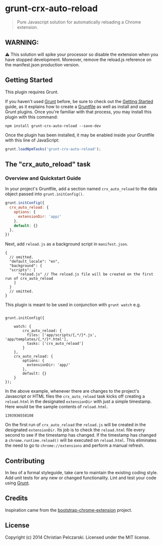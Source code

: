 # grunt-crx-auto-reload

> Pure Javascript solution for automatically reloading a Chrome extension.

## WARNING: 
:warning: This solution will spike your processor so disable the extension when you have stopped development. Moreover, remove the reload.js reference on the manifest.json production version.

## Getting Started
This plugin requires Grunt.

If you haven't used [Grunt](http://gruntjs.com/) before, be sure to check out the [Getting Started](http://gruntjs.com/getting-started) guide, as it explains how to create a [Gruntfile](http://gruntjs.com/sample-gruntfile) as well as install and use Grunt plugins. Once you're familiar with that process, you may install this plugin with this command:

```shell
npm install grunt-crx-auto-reload --save-dev
```

Once the plugin has been installed, it may be enabled inside your Gruntfile with this line of JavaScript:

```js
grunt.loadNpmTasks('grunt-crx-auto-reload');
```

## The "crx_auto_reload" task

### Overview and Quickstart Guide
In your project's Gruntfile, add a section named `crx_auto_reload` to the data object passed into `grunt.initConfig()`.

```js
grunt.initConfig({
  crx_auto_reload: {
    options: {
      extensionDir: 'app/'
    },
    default: {}
  },
})
```

Next, add `reload.js` as a background script in `manifest.json`.
```
{
  // omitted.
  "default_locale": "en",
  "background": {
  "scripts": [
      "reload.js" // The reload.js file will be created on the first run of crx_auto_reload
    ]
  }
  // omitted.
}
```

This plugin is meant to be used in conjunction with `grunt watch` e.g.
```

grunt.initConfig({

    watch: {
        crx_auto_reload: {
          files: ['app/scripts/{,*/}*.js', 'app/templates/{,*/}*.html'],
          tasks: ['crx_auto_reload']
        }
    },
    crx_auto_reload: {
        options: {
          extensionDir: 'app/'
        },
        default: {}
    }
});
```
In the above example, whenever there are changes to the project's Javascript or HTML files the `crx_auto_reload` task kicks off creating a `reload.html` in the designated `extensionDir` with just a simple timestamp. Here would be the sample contents of `reload.html`.
```
1393936558108
```

On the first run of `crx_auto_reload` the `reload.js` will be created in the designated `extensionDir`. Its job is to check the `reload.html` file every second to see if the timestamp has changed. If the timestamp has changed a `chrome.runtime.reload()` will be executed on `reload.html`. This eliminates the need to go to `chrome://extensions` and perform a manual refresh.

## Contributing
In lieu of a formal styleguide, take care to maintain the existing coding style. Add unit tests for any new or changed functionality. Lint and test your code using [Grunt](http://gruntjs.com/).

## Credits
Inspiration came from the [bootstrap-chrome-extension](https://github.com/websecurify/bootstrap-chrome-extension) project.

## License
Copyright (c) 2014 Christian Pelczarski. Licensed under the MIT license.
